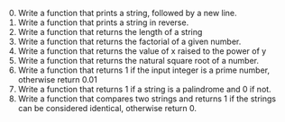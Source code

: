 0. Write a function that prints a string, followed by a new line.
1. Write a function that prints a string in reverse.
2. Write a function that returns the length of a string
3. Write a function that returns the factorial of a given number.
4. Write a function that returns the value of x raised to the power of y
5. Write a function that returns the natural square root of a number.
6. Write a function that returns 1 if the input integer is a prime number, otherwise return 0.01
7. Write a function that returns 1 if a string is a palindrome and 0 if not.
8. Write a function that compares two strings and returns 1 if the strings can be considered identical, otherwise return 0.

